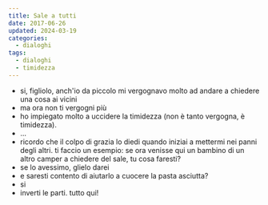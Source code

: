 ```yaml
---
title: Sale a tutti
date: 2017-06-26
updated: 2024-03-19
categories:
  - dialoghi
tags:
  - dialoghi
  - timidezza
---
```


- si, figliolo, anch'io da piccolo mi vergognavo molto ad andare a chiedere una cosa ai vicini
- ma ora non ti vergogni più
- ho impiegato molto a uccidere la timidezza (non è tanto vergogna, è timidezza). 
- ...
- ricordo che il colpo di grazia lo diedi quando iniziai a mettermi nei panni degli altri. ti faccio un esempio:
se ora venisse qui un bambino di un altro camper a chiedere del sale, tu cosa faresti?
- se lo avessimo, glielo darei
- e saresti contento di aiutarlo a cuocere la pasta asciutta?
- si
- inverti le parti. tutto qui!
